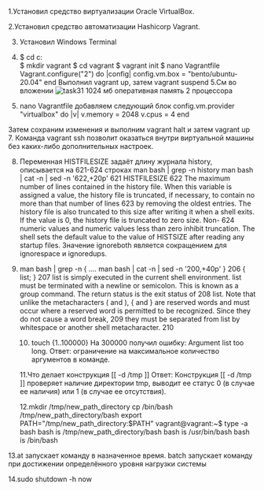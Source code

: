 1.Установил средство виртуализации Oracle VirtualBox.

2.Установил средство автоматизации Hashicorp Vagrant.

3. Установил Windows Terminal

4. $ cd c:\
$ mkdir vagrant
$ cd vagrant
$ vagrant init
$ nano Vagrantfile
    Vagrant.configure("2") do |config|
    config.vm.box = "bento/ubuntu-20.04"
    end
    Выполнил vagrant up, затем vagrant suspend
    5.Cм  во вложении  ![task31](https://user-images.githubusercontent.com/78801043/150679149-f42f9492-83bd-42db-9d71-4561be864cfb.png)
1024 мб оперативная память
2 процессора

6. nano Vagrantfile добавляем следующий блок
    config.vm.provider "virtualbox" do |v|
    v.memory = 2048
    v.cpus = 4
end

Затем сохраним изменения и выполним vagrant halt и затем vagrant up
7. Команда vagrant ssh  позволит оказаться внутри виртуальной машины без каких-либо дополнительных настроек.

8. Переменная HISTFILESIZE задаёт длину журнала history, описывается на 621-624 строках 
man bash | grep -n history
man bash | cat -n | sed -n '622,+20p'
   621         HISTFILESIZE
   622                The maximum number of lines contained in the history file.  When this variable is assigned a value, the history file is truncated, if necessary, to contain no more than that number of lines
   623                by removing the oldest entries.  The history file is also truncated to this size after writing it when a shell exits.  If the value is 0, the history file is truncated to zero  size.   Non-
   624                numeric values and numeric values less than zero inhibit truncation.  The shell sets the default value to the value of HISTSIZE after reading any startup files.
Значение ignoreboth является сокращением для ignorespace и ignoredups.

9. man bash | grep -n {
....
man bash | cat -n | sed -n '200,+40p'
}
   206         { list; }
   207                list  is  simply executed in the current shell environment.  list must be terminated with a newline or semicolon.  This is known as a group command.  The return status is the exit status of
   208                list.  Note that unlike the metacharacters ( and ), { and } are reserved words and must occur where a reserved word is permitted to be recognized.  Since they do not  cause  a  word  break,
   209                they must be separated from list by whitespace or another shell metacharacter.
   210
   
   10. touch {1..100000}
   На 300000 получил ошибку: Argument list too long. Ответ: ограничение на максимальное количество аргументов в команде.
   
   11.Что делает конструкция [[ -d /tmp ]] Ответ: Конструкция [[ -d /tmp ]] проверяет наличие директории tmp, выводит ее статус 0 (в случае ее наличия) или 1 (в случае ее отсутствия).


   
   12.mkdir /tmp/new_path_directory
cp /bin/bash /tmp/new_path_directory/bash
export PATH="/tmp/new_path_directory:$PATH"  
vagrant@vagrant:~$ type -a bash
bash is /tmp/new_path_directory/bash
bash is /usr/bin/bash
bash is /bin/bash

13.at запускает команду в назначенное время.
batch запускает команду при достижении определённого уровня нагрузки системы

14.sudo shutdown -h now
